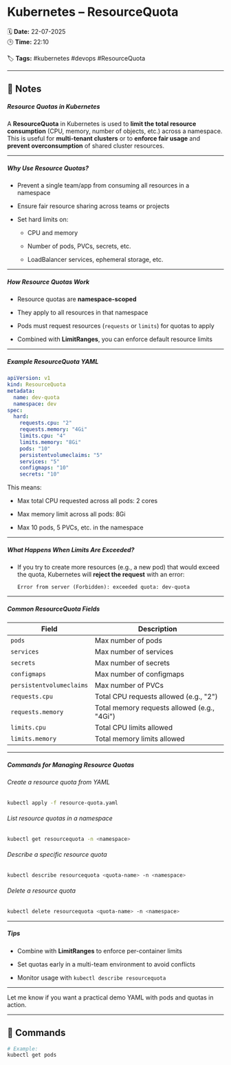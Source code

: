 # Kubernetes – ResourceQuota

🗓️ **Date:** 22-07-2025  
🕒 **Time:** 22:10  

🏷️ **Tags:** #kubernetes #devops #ResourceQuota  

---

## 📝 Notes

##### Resource Quotas in Kubernetes

A **ResourceQuota** in Kubernetes is used to **limit the total resource consumption** (CPU, memory, number of objects, etc.) across a namespace. This is useful for **multi-tenant clusters** or to **enforce fair usage** and **prevent overconsumption** of shared cluster resources.

---

##### Why Use Resource Quotas?

- Prevent a single team/app from consuming all resources in a namespace
    
- Ensure fair resource sharing across teams or projects
    
- Set hard limits on:
    
    - CPU and memory
        
    - Number of pods, PVCs, secrets, etc.
        
    - LoadBalancer services, ephemeral storage, etc.
        

---

##### How Resource Quotas Work

- Resource quotas are **namespace-scoped**
    
- They apply to all resources in that namespace
    
- Pods must request resources (`requests` or `limits`) for quotas to apply
    
- Combined with **LimitRanges**, you can enforce default resource limits
    

---

##### Example ResourceQuota YAML

```yaml
apiVersion: v1
kind: ResourceQuota
metadata:
  name: dev-quota
  namespace: dev
spec:
  hard:
    requests.cpu: "2"
    requests.memory: "4Gi"
    limits.cpu: "4"
    limits.memory: "8Gi"
    pods: "10"
    persistentvolumeclaims: "5"
    services: "5"
    configmaps: "10"
    secrets: "10"
```

This means:

- Max total CPU requested across all pods: 2 cores
    
- Max memory limit across all pods: 8Gi
    
- Max 10 pods, 5 PVCs, etc. in the namespace
    

---

##### What Happens When Limits Are Exceeded?

- If you try to create more resources (e.g., a new pod) that would exceed the quota, Kubernetes will **reject the request** with an error:
    
    ```
    Error from server (Forbidden): exceeded quota: dev-quota
    ```
    

---

##### Common ResourceQuota Fields

|Field|Description|
|---|---|
|`pods`|Max number of pods|
|`services`|Max number of services|
|`secrets`|Max number of secrets|
|`configmaps`|Max number of configmaps|
|`persistentvolumeclaims`|Max number of PVCs|
|`requests.cpu`|Total CPU requests allowed (e.g., "2")|
|`requests.memory`|Total memory requests allowed (e.g., "4Gi")|
|`limits.cpu`|Total CPU limits allowed|
|`limits.memory`|Total memory limits allowed|

---

##### Commands for Managing Resource Quotas

###### Create a resource quota from YAML

```bash
kubectl apply -f resource-quota.yaml
```

###### List resource quotas in a namespace

```bash
kubectl get resourcequota -n <namespace>
```

###### Describe a specific resource quota

```bash
kubectl describe resourcequota <quota-name> -n <namespace>
```

###### Delete a resource quota

```bash
kubectl delete resourcequota <quota-name> -n <namespace>
```

---

##### Tips

- Combine with **LimitRanges** to enforce per-container limits
    
- Set quotas early in a multi-team environment to avoid conflicts
    
- Monitor usage with `kubectl describe resourcequota`
    

---

Let me know if you want a practical demo YAML with pods and quotas in action.

---

## 🧾 Commands

```bash
# Example:
kubectl get pods
```
